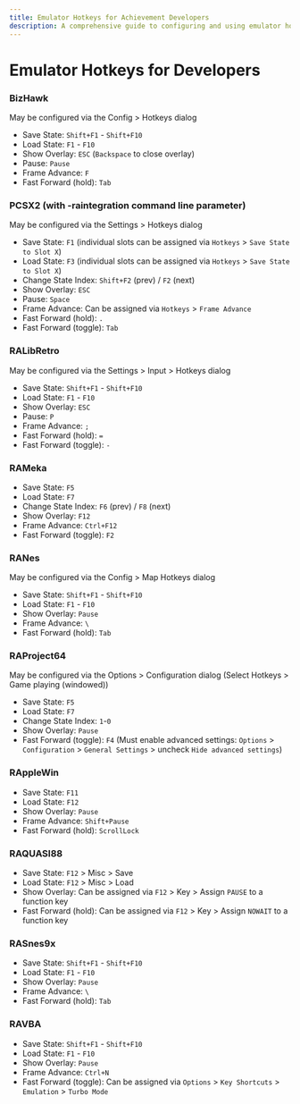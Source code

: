 ```yaml
---
title: Emulator Hotkeys for Achievement Developers
description: A comprehensive guide to configuring and using emulator hotkeys for developers, including RALibRetro, BizHawk, PCSX2, RAMeka, and more.
---
```


# Emulator Hotkeys for Developers

### BizHawk

May be configured via the Config > Hotkeys dialog

- Save State: `Shift+F1` - `Shift+F10`
- Load State: `F1` - `F10`
- Show Overlay: `ESC` (`Backspace` to close overlay)
- Pause: `Pause`
- Frame Advance: `F`
- Fast Forward (hold): `Tab`

### PCSX2 (with -raintegration command line parameter)

May be configured via the Settings > Hotkeys dialog

- Save State: `F1` (individual slots can be assigned via `Hotkeys` > `Save State to Slot X`)
- Load State: `F3` (individual slots can be assigned via `Hotkeys` > `Save State to Slot X`)
- Change State Index: `Shift+F2` (prev) / `F2` (next)
- Show Overlay: `ESC`
- Pause: `Space`
- Frame Advance: Can be assigned via `Hotkeys` > `Frame Advance`
- Fast Forward (hold): `.`
- Fast Forward (toggle): `Tab`

### RALibRetro

May be configured via the Settings > Input > Hotkeys dialog

- Save State: `Shift+F1` - `Shift+F10`
- Load State: `F1` - `F10`
- Show Overlay: `ESC`
- Pause: `P`
- Frame Advance: `;`
- Fast Forward (hold): `=`
- Fast Forward (toggle): `-`

### RAMeka

- Save State: `F5`
- Load State: `F7`
- Change State Index: `F6` (prev) / `F8` (next)
- Show Overlay: `F12`
- Frame Advance: `Ctrl+F12`
- Fast Forward (toggle): `F2`

### RANes

May be configured via the Config > Map Hotkeys dialog

- Save State: `Shift+F1` - `Shift+F10`
- Load State: `F1` - `F10`
- Show Overlay: `Pause`
- Frame Advance: `\`
- Fast Forward (hold): `Tab`

### RAProject64

May be configured via the Options > Configuration dialog (Select Hotkeys > Game playing (windowed))

- Save State: `F5`
- Load State: `F7`
- Change State Index: `1`-`0`
- Show Overlay: `Pause`
- Fast Forward (toggle): `F4` (Must enable advanced settings: `Options` > `Configuration` > `General Settings` > uncheck `Hide advanced settings`)

### RAppleWin

- Save State: `F11`
- Load State: `F12`
- Show Overlay: `Pause`
- Frame Advance: `Shift+Pause`
- Fast Forward (hold): `ScrollLock`

### RAQUASI88

- Save State: `F12` > Misc > Save
- Load State: `F12` > Misc > Load
- Show Overlay: Can be assigned via `F12` > Key > Assign `PAUSE` to a function key
- Fast Forward (hold): Can be assigned via `F12` > Key > Assign `NOWAIT` to a function key

### RASnes9x

- Save State: `Shift+F1` - `Shift+F10`
- Load State: `F1` - `F10`
- Show Overlay: `Pause`
- Frame Advance: `\`
- Fast Forward (hold): `Tab`

### RAVBA

- Save State: `Shift+F1` - `Shift+F10`
- Load State: `F1` - `F10`
- Show Overlay: `Pause`
- Frame Advance: `Ctrl+N`
- Fast Forward (toggle): Can be assigned via `Options` > `Key Shortcuts` > `Emulation` > `Turbo Mode`

